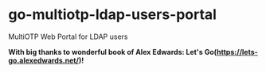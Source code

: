 # go-multiotp-ldap-users-portal
MultiOTP Web Portal for LDAP users




**With big thanks to wonderful book of Alex Edwards: Let's Go(https://lets-go.alexedwards.net/)!**